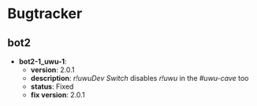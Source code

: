 # Bugtracker

## bot2

* **bot2-1_uwu-1**:
  * **version**: 2.0.1
  * **description**: *r!uwuDev Switch* disables *r!uwu* in the *#uwu-cave* too
  * **status**: Fixed
  * **fix version**: 2.0.1
